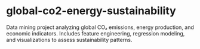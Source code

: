# global-co2-energy-sustainability
Data mining project analyzing global CO₂ emissions, energy production, and economic indicators. Includes feature engineering, regression modeling, and visualizations to assess sustainability patterns.
